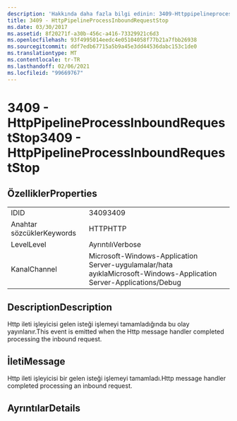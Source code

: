 ```yaml
---
description: 'Hakkında daha fazla bilgi edinin: 3409-Httppipelineprocessınboundrequeststop'
title: 3409 - HttpPipelineProcessInboundRequestStop
ms.date: 03/30/2017
ms.assetid: 8f20271f-a30b-456c-a416-73329921c6d3
ms.openlocfilehash: 93f4995014eedc4e05104058f77b21a7fbb26938
ms.sourcegitcommit: ddf7edb67715a5b9a45e3dd44536dabc153c1de0
ms.translationtype: MT
ms.contentlocale: tr-TR
ms.lasthandoff: 02/06/2021
ms.locfileid: "99669767"
---
```

# <a name="3409---httppipelineprocessinboundrequeststop"></a><span data-ttu-id="43e31-103">3409 - HttpPipelineProcessInboundRequestStop</span><span class="sxs-lookup"><span data-stu-id="43e31-103">3409 - HttpPipelineProcessInboundRequestStop</span></span>

## <a name="properties"></a><span data-ttu-id="43e31-104">Özellikler</span><span class="sxs-lookup"><span data-stu-id="43e31-104">Properties</span></span>  
  
|||  
|-|-|  
|<span data-ttu-id="43e31-105">ID</span><span class="sxs-lookup"><span data-stu-id="43e31-105">ID</span></span>|<span data-ttu-id="43e31-106">3409</span><span class="sxs-lookup"><span data-stu-id="43e31-106">3409</span></span>|  
|<span data-ttu-id="43e31-107">Anahtar sözcükler</span><span class="sxs-lookup"><span data-stu-id="43e31-107">Keywords</span></span>|<span data-ttu-id="43e31-108">HTTP</span><span class="sxs-lookup"><span data-stu-id="43e31-108">HTTP</span></span>|  
|<span data-ttu-id="43e31-109">Level</span><span class="sxs-lookup"><span data-stu-id="43e31-109">Level</span></span>|<span data-ttu-id="43e31-110">Ayrıntılı</span><span class="sxs-lookup"><span data-stu-id="43e31-110">Verbose</span></span>|  
|<span data-ttu-id="43e31-111">Kanal</span><span class="sxs-lookup"><span data-stu-id="43e31-111">Channel</span></span>|<span data-ttu-id="43e31-112">Microsoft-Windows-Application Server-uygulamalar/hata ayıkla</span><span class="sxs-lookup"><span data-stu-id="43e31-112">Microsoft-Windows-Application Server-Applications/Debug</span></span>|  
  
## <a name="description"></a><span data-ttu-id="43e31-113">Description</span><span class="sxs-lookup"><span data-stu-id="43e31-113">Description</span></span>  

 <span data-ttu-id="43e31-114">Http ileti işleyicisi gelen isteği işlemeyi tamamladığında bu olay yayınlanır.</span><span class="sxs-lookup"><span data-stu-id="43e31-114">This event is emitted when the Http message handler completed processing the inbound request.</span></span>  
  
## <a name="message"></a><span data-ttu-id="43e31-115">İleti</span><span class="sxs-lookup"><span data-stu-id="43e31-115">Message</span></span>  

 <span data-ttu-id="43e31-116">Http ileti işleyicisi bir gelen isteği işlemeyi tamamladı.</span><span class="sxs-lookup"><span data-stu-id="43e31-116">Http message handler completed processing an inbound request.</span></span>  
  
## <a name="details"></a><span data-ttu-id="43e31-117">Ayrıntılar</span><span class="sxs-lookup"><span data-stu-id="43e31-117">Details</span></span>
